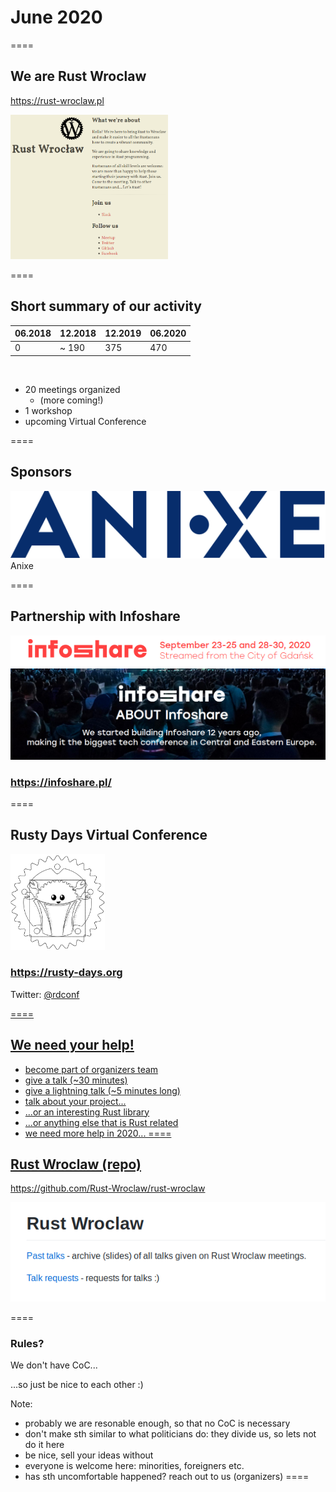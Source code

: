 # June 2020
====

## We are Rust Wroclaw

https://rust-wroclaw.pl

<img src="slides/rust-wroclaw-github.png" width="50%" height="50%"></img>

====

## Short summary of our activity

|06.2018 | 12.2018 | 12.2019 | 06.2020 |
|--------|---------|---------|---------|
| 0 |~ 190 | 375 | 470 | 

<br>

* 20 meetings organized
  * (more coming!)
* 1 workshop
* upcoming Virtual Conference

====

## Sponsors 

<img src="slides/anixe_logo_dark.svg" style="border:none;"></img>
Anixe

====

## Partnership with Infoshare

<img src="slides/infoshare_title.png" style="border:none"></img>
<img src="slides/infoshare_about.png"></img>

### https://infoshare.pl/ 

====

## Rusty Days Virtual Conference 


<img src="slides/rusty-days.png" width="30%" height="30%"></img>

###  https://rusty-days.org 

Twitter: <a href="https://twitter.com/rdconf">@rdconf</rdconf>

====

## We need your help!

* become part of organizers team
* give a talk (~30 minutes)
* give a lightning talk (~5 minutes long)
* talk about your project...
* ...or an interesting Rust library
* ...or anything else that is Rust related
* we need more help in 2020...
====

## Rust Wroclaw (repo)

https://github.com/Rust-Wroclaw/rust-wroclaw

<img src="slides/rust-wroclaw-repo.png"></img>

====


### Rules?

We don't have CoC...

...so just be nice to each other :)

Note:
- probably we are resonable enough, so that no CoC is necessary
- don't make sth similar to what politicians do: they divide us, so lets not do it here
- be nice, sell your ideas without 
- everyone is welcome here: minorities, foreigners etc.
- has sth uncomfortable happened? reach out to us (organizers)
====
